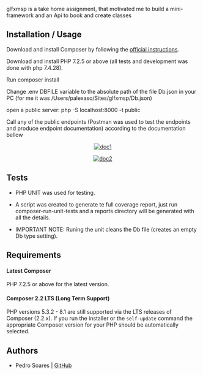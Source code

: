 glfxmsp is a take home assignment, that motivated me to build a mini-framework and an Api to book and create classes

Installation / Usage
--------------------

Download and install Composer by following the [official instructions](https://getcomposer.org/download/).

Download and install PHP 7.2.5 or above (all tests and development was done with php 7.4.28).

Run composer install

Change .env DBFILE variable to the absolute path of the file Db.json in your PC (for me it was /Users/palexaso/Sites/glfxmsp/Db.json)

open a public server: php -S localhost:8000 -t public

Call any of the public endpoints (Postman was used to test the endpoints and produce endpoint documentation) according to the documentation bellow

<p align="center">
    <a href="https://user-images.githubusercontent.com/34283375/200284316-80ba62d7-111e-488e-93ba-327d41c6330d.png">
        <img src="https://user-images.githubusercontent.com/34283375/200284316-80ba62d7-111e-488e-93ba-327d41c6330d.png" alt="doc1">
    </a>
</p>

<p align="center">
    <a href="https://user-images.githubusercontent.com/34283375/200284333-08d3e7d8-a1a8-4634-92ec-36a44abe159c.png">
        <img src="https://user-images.githubusercontent.com/34283375/200284333-08d3e7d8-a1a8-4634-92ec-36a44abe159c.png" alt="doc2">
    </a>
</p>

Tests
-------

- PHP UNIT was used for testing.

- A script was created to generate te full coverage report, just run composer-run-unit-tests and a reports directory will be generated with all the details.

- IMPORTANT NOTE: Runing the unit cleans the Db file (creates an empty Db type setting).

Requirements
------------

#### Latest Composer

PHP 7.2.5 or above for the latest version.

#### Composer 2.2 LTS (Long Term Support)

PHP versions 5.3.2 - 8.1 are still supported via the LTS releases of Composer (2.2.x). If you
run the installer or the `self-update` command the appropriate Composer version for your PHP
should be automatically selected.

Authors
-------

- Pedro Soares  | [GitHub](https://github.com/pppedro173)
